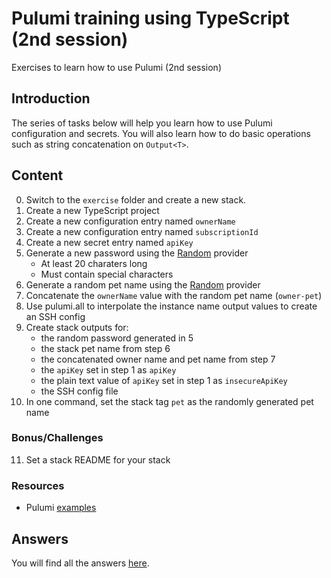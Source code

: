 # Pulumi training using TypeScript (2nd session)

Exercises to learn how to use Pulumi (2nd session)

## Introduction

The series of tasks below will help you learn how to use Pulumi configuration and secrets. You will also learn how to do basic operations such as string concatenation on `Output<T>`.

## Content

0. Switch to the `exercise` folder and create a new stack.
1. Create a new TypeScript project
2. Create a new configuration entry named `ownerName`
3. Create a new configuration entry named `subscriptionId`
4. Create a new secret entry named `apiKey`
5. Generate a new password using the [Random](https://www.pulumi.com/registry/packages/random/) provider
   - At least 20 charaters long
   - Must contain special characters
6. Generate a random pet name using the [Random](https://www.pulumi.com/registry/packages/random/) provider
7. Concatenate the `ownerName` value with the random pet name (`owner-pet`)
8. Use pulumi.all to interpolate the instance name output values to create an SSH config
9. Create stack outputs for:
   - the random password generated in 5
   - the stack pet name from step 6
   - the concatenated owner name and pet name from step 7
   - the `apiKey` set in step 1 as `apiKey`
   - the plain text value of `apiKey` set in step 1 as `insecureApiKey`
   - the SSH config file
10. In one command, set the stack tag `pet` as the randomly generated pet name

### Bonus/Challenges

11. Set a stack README for your stack

### Resources

- Pulumi [examples](https://github.com/pulumi/examples)

## Answers

You will find all the answers [here](answer/).
